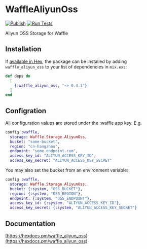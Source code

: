 # WaffleAliyunOss

[![Publish](https://github.com/ug0/waffle_aliyun_oss/actions/workflows/publish.yml/badge.svg)](https://github.com/ug0/waffle_aliyun_oss/actions/workflows/publish.yml)
[![Run Tests](https://github.com/ug0/waffle_aliyun_oss/actions/workflows/test.yml/badge.svg)](https://github.com/ug0/waffle_aliyun_oss/actions/workflows/test.yml)

Aliyun OSS Storage for Waffle

## Installation

If [available in Hex](https://hex.pm/docs/publish), the package can be installed
by adding `waffle_aliyun_oss` to your list of dependencies in `mix.exs`:

```elixir
def deps do
  [
    {:waffle_aliyun_oss, "~> 0.4.1"}
  ]
end
```

## Configration
All configuration values are stored under the :waffle app key. E.g.
```elixir
config :waffle,
  storage: Waffle.Storage.AliyunOss,
  bucket: "some-bucket",
  region: "cn-hangzhou",
  endpoint: "some.endpoint.com",
  access_key_id: "ALIYUN_ACCESS_KEY_ID",
  access_key_secret: "ALIYUN_ACCESS_KEY_SECRET"
```
You may also set the bucket from an environment variable:
```elixir
config :waffle,
  storage: Waffle.Storage.AliyunOss,
  bucket: {:system, "OSS_BUCKET"},
  region: {:system, "OSS_REGION"},
  endpoint: {:system, "OSS_ENDPOINT"},
  access_key_id: {:system, "ALIYUN_ACCESS_KEY_ID"},
  access_key_secret: {:system, "ALIYUN_ACCESS_KEY_SECRET"}
```

## Documentation
[https://hexdocs.pm/waffle_aliyun_oss](https://hexdocs.pm/waffle_aliyun_oss)
